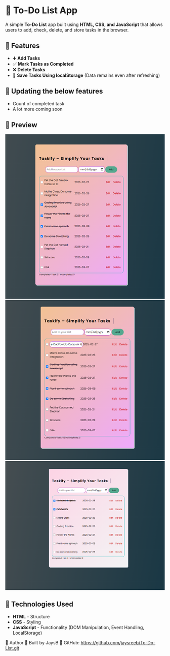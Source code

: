 # 📝 To-Do List App

A simple **To-Do List** app built using **HTML, CSS, and JavaScript** that allows users to add, check, delete, and store tasks in the browser.

## 🚀 Features
- ➕ **Add Tasks**  
- ✅ **Mark Tasks as Completed**  
- ❌ **Delete Tasks**  
- 💾 **Save Tasks Using localStorage** (Data remains even after refreshing)


## 🚀 Updating the below features
- Count of completed task
- A lot more coming soon

## 📸 Preview
![alt text](image-4.png)
![alt text](image-5.png)
![alt text](image-3.png)


## 📂 Technologies Used
- **HTML** - Structure  
- **CSS** - Styling  
- **JavaScript** - Functionality (DOM Manipulation, Event Handling, LocalStorage)


👤 Author
👋 Built by JaysB
📌 GitHub: https://github.com/jaysreeb/To-Do-List.git